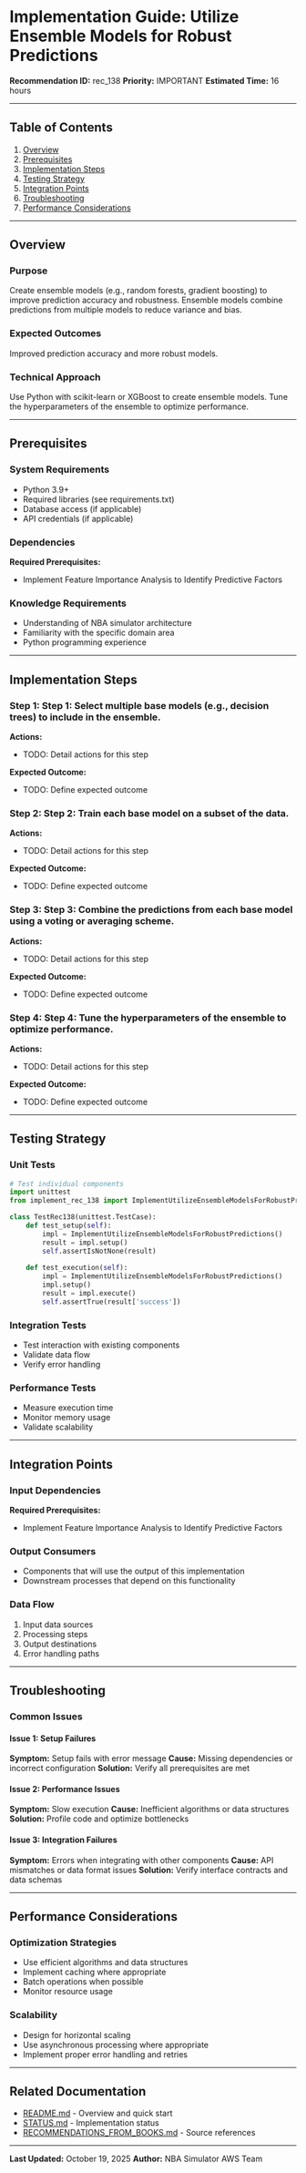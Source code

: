 # Implementation Guide: Utilize Ensemble Models for Robust Predictions

**Recommendation ID:** rec_138
**Priority:** IMPORTANT
**Estimated Time:** 16 hours

---

## Table of Contents

1. [Overview](#overview)
2. [Prerequisites](#prerequisites)
3. [Implementation Steps](#implementation-steps)
4. [Testing Strategy](#testing-strategy)
5. [Integration Points](#integration-points)
6. [Troubleshooting](#troubleshooting)
7. [Performance Considerations](#performance-considerations)

---

## Overview

### Purpose

Create ensemble models (e.g., random forests, gradient boosting) to improve prediction accuracy and robustness. Ensemble models combine predictions from multiple models to reduce variance and bias.

### Expected Outcomes

Improved prediction accuracy and more robust models.

### Technical Approach

Use Python with scikit-learn or XGBoost to create ensemble models. Tune the hyperparameters of the ensemble to optimize performance.

---

## Prerequisites

### System Requirements

- Python 3.9+
- Required libraries (see requirements.txt)
- Database access (if applicable)
- API credentials (if applicable)

### Dependencies

**Required Prerequisites:**

- Implement Feature Importance Analysis to Identify Predictive Factors


### Knowledge Requirements

- Understanding of NBA simulator architecture
- Familiarity with the specific domain area
- Python programming experience

---

## Implementation Steps

### Step 1: Step 1: Select multiple base models (e.g., decision trees) to include in the ensemble.

**Actions:**
- TODO: Detail actions for this step

**Expected Outcome:**
- TODO: Define expected outcome

### Step 2: Step 2: Train each base model on a subset of the data.

**Actions:**
- TODO: Detail actions for this step

**Expected Outcome:**
- TODO: Define expected outcome

### Step 3: Step 3: Combine the predictions from each base model using a voting or averaging scheme.

**Actions:**
- TODO: Detail actions for this step

**Expected Outcome:**
- TODO: Define expected outcome

### Step 4: Step 4: Tune the hyperparameters of the ensemble to optimize performance.

**Actions:**
- TODO: Detail actions for this step

**Expected Outcome:**
- TODO: Define expected outcome



---

## Testing Strategy

### Unit Tests

```python
# Test individual components
import unittest
from implement_rec_138 import ImplementUtilizeEnsembleModelsForRobustPredictions

class TestRec138(unittest.TestCase):
    def test_setup(self):
        impl = ImplementUtilizeEnsembleModelsForRobustPredictions()
        result = impl.setup()
        self.assertIsNotNone(result)
    
    def test_execution(self):
        impl = ImplementUtilizeEnsembleModelsForRobustPredictions()
        impl.setup()
        result = impl.execute()
        self.assertTrue(result['success'])
```

### Integration Tests

- Test interaction with existing components
- Validate data flow
- Verify error handling

### Performance Tests

- Measure execution time
- Monitor memory usage
- Validate scalability

---

## Integration Points

### Input Dependencies

**Required Prerequisites:**

- Implement Feature Importance Analysis to Identify Predictive Factors


### Output Consumers

- Components that will use the output of this implementation
- Downstream processes that depend on this functionality

### Data Flow

1. Input data sources
2. Processing steps
3. Output destinations
4. Error handling paths

---

## Troubleshooting

### Common Issues

#### Issue 1: Setup Failures

**Symptom:** Setup fails with error message
**Cause:** Missing dependencies or incorrect configuration
**Solution:** Verify all prerequisites are met

#### Issue 2: Performance Issues

**Symptom:** Slow execution
**Cause:** Inefficient algorithms or data structures
**Solution:** Profile code and optimize bottlenecks

#### Issue 3: Integration Failures

**Symptom:** Errors when integrating with other components
**Cause:** API mismatches or data format issues
**Solution:** Verify interface contracts and data schemas

---

## Performance Considerations

### Optimization Strategies

- Use efficient algorithms and data structures
- Implement caching where appropriate
- Batch operations when possible
- Monitor resource usage

### Scalability

- Design for horizontal scaling
- Use asynchronous processing where appropriate
- Implement proper error handling and retries

---

## Related Documentation

- [README.md](README.md) - Overview and quick start
- [STATUS.md](STATUS.md) - Implementation status
- [RECOMMENDATIONS_FROM_BOOKS.md](RECOMMENDATIONS_FROM_BOOKS.md) - Source references

---

**Last Updated:** October 19, 2025
**Author:** NBA Simulator AWS Team
